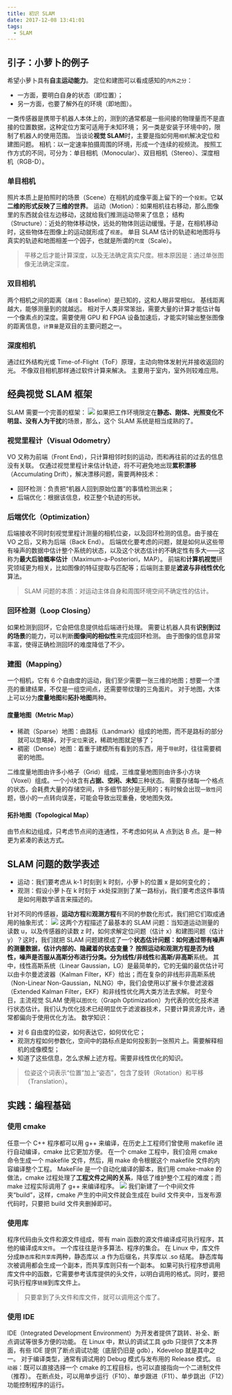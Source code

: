 ```yaml
---
title: 初识 SLAM
date: 2017-12-08 13:41:01
tags:
  - SLAM
---
```

## 引子：小萝卜的例子
希望小萝卜具有**自主运动能力**。
定位和建图可以看成感知的`内外之分`：
* 一方面，要明白自身的状态（即位置）；
* 另一方面，也要了解外在的环境（即地图）。

一类传感器是携带于机器人本体上的，测到的通常都是一些间接的物理量而不是直接的位置数据，这种定位方案可适用于未知环境；
另一类是安装于环境中的，限制了机器人的使用范围。
当谈论**视觉 SLAM**时，主要是指如何用`相机`解决定位和建图问题。
相机：以一定速率拍摄周围的环境，形成一个连续的视频流。
按照工作方式的不同，可分为：单目相机（Monocular）、双目相机（Stereo）、深度相机（RGB-D）。
<!--more-->
### 单目相机
照片本质上是拍照时的场景（Scene）在相机的成像平面上留下的一个`投影`。它**以二维的形式反映了三维的世界**。
运动（Motion）：如果相机往右移动，那么图像里的东西就会往左边移动，这就给我们推测运动带来了信息；
结构（Structure）：近处的物体移动快，远处的物体则运动缓慢。于是，在相机移动时，这些物体在图像上的运动就形成了`视差`。
单目 SLAM 估计的轨迹和地图将与真实的轨迹和地图相差一个因子，也就是所谓的`尺度`（Scale）。
> 平移之后才能计算深度，以及无法确定真实尺度。根本原因是：通过单张图像无法确定深度。

### 双目相机
两个相机之间的距离（`基线`：Baseline）是已知的，这和人眼非常相似。
基线距离越大，能够测量到的就越远。
相对于人类非常笨拙，需要大量的计算才能估计每一个像素点的深度。需要使用 GPU 和 FPGA 设备加速后，才能实时输出整张图像的距离信息，`计算量`是双目的主要问题之一。
### 深度相机
通过红外结构光或 Time-of-Flight（ToF）原理，主动向物体发射光并接收返回的光。
不像双目相机那样通过软件计算来解决。
主要用于室内，室外则较难应用。
## 经典视觉 SLAM 框架
SLAM 需要一个完善的框架：
![](https://raw.githubusercontent.com/was48i/mPOST/master/slam/2_1.jpeg)
如果把工作环境限定在**静态、刚体、光照变化不明显、没有人为干扰**的场景，那么，这个 SLAM 系统是相当成熟的了。
### 视觉里程计（Visual Odometry）
VO 又称为前端（Front End），只计算相邻时刻的运动，而和再往前的过去的信息没有关联。
仅通过视觉里程计来估计轨迹，将不可避免地出现**累积漂移**（Accumulating Drift），解决漂移问题，需要两种技术：
* 回环检测：负责把“机器人回到原始位置”的事情检测出来；
* 后端优化：根据该信息，校正整个轨迹的形状。

### 后端优化（Optimization）
后端接收不同时刻视觉里程计测量的相机位姿，以及回环检测的信息。由于接在 VO 之后，又称为后端（Back End）。
后端优化要考虑的问题，就是如何从这些带有噪声的数据中估计整个系统的状态，以及这个状态估计的不确定性有多大——这称为**最大后验概率估计**（Maximum-a-Posteriori，MAP）。
前端和**计算机视觉**研究领域更为相关，比如图像的特征提取与匹配等；后端则主要是**滤波与非线性优化**算法。
> SLAM 问题的本质：对运动主体自身和周围环境空间不确定性的估计。

### 回环检测（Loop Closing）
如果检测到回环，它会把信息提供给后端进行处理。
需要让机器人具有**识别到过的场景**的能力，可以判断**图像间的相似性**来完成回环检测。
由于图像的信息非常丰富，使得正确检测回环的难度降低了不少。
### 建图（Mapping）
一个相机，它有 6 个自由度的运动，我们至少需要一张三维的地图；想要一个漂亮的重建结果，不仅是一组空间点，还需要带纹理的三角面片。
对于地图，大体上可以分为**度量地图**和**拓扑地图**两种。
#### 度量地图（Metric Map）
* 稀疏（Sparse）地图：由路标（Landmark）组成的地图，而不是路标的部分就可以忽略掉，对于`定位`来说，稀疏地图就足够了；
* 稠密（Dense）地图：着重于建模所有看到的东西，用于`导航`时，往往需要稠密的地图。

二维度量地图由许多小格子（Grid）组成，三维度量地图则由许多小方块（Voxel）组成。一个小块含有**占据、空闲、未知**三种状态。
需要存储每一个格点的状态，会耗费大量的存储空间，许多细节部分是无用的；有时候会出现`一致性`问题，很小的一点转向误差，可能会导致出现重叠，使地图失效。
#### 拓扑地图（Topological Map）
由节点和边组成，只考虑节点间的连通性，不考虑如何从 A 点到达 B 点。是一种更为紧凑的表达方式。
## SLAM 问题的数学表述
* 运动：我们要考虑从 k-1 时刻到 k 时刻，小萝卜的位置 x 是如何变化的；
* 观测：假设小萝卜在 k 时刻于 xk处探测到了某一路标yj，我们要考虑这件事情是如何用数学语言来描述的。

针对不同的传感器，**运动方程**和**观测方程**有不同的参数化形式，我们把它们取成通用的抽象形式：
![](https://raw.githubusercontent.com/was48i/mPOST/master/slam/2_2.jpeg)
这两个方程描述了最基本的 SLAM 问题：当知道运动测量的读数 u，以及传感器的读数 z 时，如何求解定位问题（估计 x）和建图问题（估计 y）？这时，我们就把 SLAM 问题建模成了一个**状态估计问题：**如何通过带有噪声的测量数据，估计内部的、隐藏着的状态变量？
按照运动和观测方程是否为线性，噪声是否服从高斯分布进行分类。分为**线性/非线性**和**高斯/非高斯**系统。
其中，线性高斯系统（Linear Gaussian，LG）是最简单的，它的无偏的最优估计可以由卡尔曼滤波器（Kalman Filter，KF）给出；而在复杂的非线形非高斯系统（Non-Linear Non-Gaussian，NLNG）中，我们会使用以扩展卡尔曼滤波器（Extended Kalman Filter，EKF）和非线性优化两大类方法去求解。
时至今日，主流视觉 SLAM 使用以`图优化`（Graph Optimization）为代表的优化技术进行状态估计。我们认为优化技术已经明显优于滤波器技术，只要计算资源允许，通常都偏向于使用优化方法。
数学知识：
* 对 6 自由度的位姿，如何表达它，如何优化它；
* 观测方程如何参数化，空间中的路标点是如何投影到一张照片上。需要解释相机的成像模型；
* 知道了这些信息，怎么求解上述方程。需要非线性优化的知识。

> 位姿这个词表示“位置”加上“姿态”，包含了旋转（Rotation）和平移（Translation）。

## 实践：编程基础
### 使用 cmake
任意一个 C++ 程序都可以用 g++ 来编译，在历史上工程师们曾使用 makefile 进行自动编译，cmake 比它更加方便。
在一个 cmake 工程中，我们会用 cmake 命令生成一个 makefile 文件，然后，用 make 命令根据这个 makefile 文件的内容编译整个工程。
MakeFile 是一个自动化编译的脚本，我们用 cmake-make 的做法，cmake 过程处理了**工程文件之间的关系**，降低了维护整个工程的难度；而 make 过程实际调用了 g++ 来编译程序。
![](https://raw.githubusercontent.com/was48i/mPOST/master/slam/2_3.jpeg)
我们新建了一个中间文件夹“build”，这样，cmake 产生的中间文件就会生成在 build 文件夹中，当发布源代码时，只要把 build 文件夹删掉即可。
### 使用库
程序代码由头文件和源文件组成，带有 main 函数的源文件编译成可执行程序，其他的编译成`库文件`。
一个库往往是许多算法、程序的集合。
在 Linux 中，库文件分成`静态库`和`共享库`两种，静态库以 .a 作为后缀名，共享库以 .so 结尾。
静态库每次被调用都会生成一个副本，而共享库则只有一个副本。
如果可执行程序想调用库文件中的函数，它需要参考该库提供的头文件，以明白调用的格式。同时，要把可执行程序`链接`到库文件上。
> 只要拿到了头文件和库文件，就可以调用这个库了。

### 使用 IDE
IDE（Integrated Development Environment）为开发者提供了跳转、补全、断点调试等很多方便的功能。
在 Linux 中，默认的调试工具 gdb 只提供了文本界面，有些 IDE 提供了断点调试功能（底层仍旧是 gdb），Kdevelop 就是其中之一。
对于编译类型，通常有调试用的 Debug 模式与发布用的 Release 模式。
`启动器`：既可以直接选择一个 cmake 的工程目标，也可以直接指向一个二进制文件（推荐）。
在断点处，可以用单步运行（F10）、单步跟进（F11）、单步跳出（F12）功能控制程序的运行。
